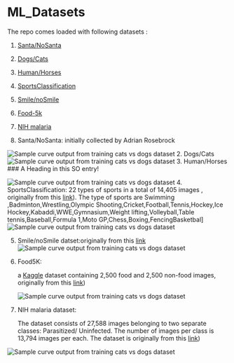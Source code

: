 # ML_Datasets


The repo comes loaded with following datasets :
 1. [Santa/NoSanta](#head1234)
 2. [Dogs/Cats](#head1234)
 3. [Human/Horses](#head1234)
 4. [SportsClassification](#head1234)
 5. [Smile/noSmile](#head1234)
 6. [Food-5k](#head1234)
 7. [NIH malaria](#head1234)



 1. Santa/NoSanta: initially collected  by  Adrian Rosebrock
 
 ![Sample curve output from training cats vs dogs dataset](https://github.com/Walid-Ahmed/ML_Datasets/blob/master/sampleImages/sample_Santa.png)
 2. Dogs/Cats
  ![Sample curve output from training cats vs dogs dataset](https://github.com/Walid-Ahmed/ML_Datasets/blob/master/sampleImages/sample_cats_and_dogs.png)
 3. Human/Horses   ### <a name="head1234"></a>A Heading in this SO entry!

  ![Sample curve output from training cats vs dogs dataset](https://github.com/Walid-Ahmed/ML_Datasets/blob/master/sampleImages/sample_horse-or-human.png)
 4. SportsClassification:
 22 types of sports in a total of 14,405 images , originally from this [link](https://github.com/anubhavmaity/Sports-Type-Classifier)). The type of sports are Swimming
    ,Badminton,Wrestling,Olympic Shooting,Cricket,Football,Tennis,Hockey,Ice Hockey,Kabaddi,WWE,Gymnasium,Weight lifting,Volleyball,Table tennis,Baseball,Formula 1,Moto GP,Chess,Boxing,FencingBasketbal]
     ![Sample curve output from training cats vs dogs dataset](https://github.com/Walid-Ahmed/ML_Datasets/blob/master/sampleImages/sample_SportsClassification.png)
    
 5. Smile/noSmile datset:originally from this [link](https://github.com/hromi/SMILEsmileD)  
  ![Sample curve output from training cats vs dogs dataset](https://github.com/Walid-Ahmed/ML_Datasets/blob/master/sampleImages/sample_SMILES.png)
 
 6. Food5K: 
 
    a [Kaggle](https://www.kaggle.com/binhminhs10/food5k) dataset containing 2,500 food and 2,500 non-food images, originally from this [link](https://www.kaggle.com/binhminhs10/food5k/download))
    
     ![Sample curve output from training cats vs dogs dataset]( https://github.com/Walid-Ahmed/ML_Datasets/blob/master/sampleImages/sample_Food-5K.png)
   

 7. NIH malaria dataset:
 
     The dataset consists of 27,588 images belonging to two separate classes: Parasitized/ Uninfected.
    The number of images per class is 13,794 images per each. The dataset is  originally from this [link](https://lhncbc.nlm.nih.gov/publication/pub9932))

 ![Sample curve output from training cats vs dogs dataset](https://github.com/Walid-Ahmed/ML_Datasets/blob/master/sampleImages/sample_NIHmalaria.png)
